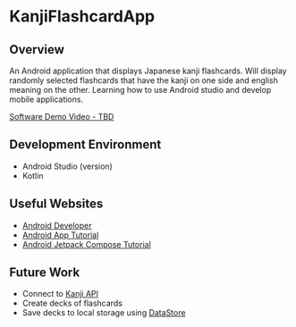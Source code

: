 # KanjiFlashcardApp
## Overview
An Android application that displays Japanese kanji flashcards. Will display randomly selected flashcards that have the kanji on one side and english meaning on the other. Learning how to use Android studio and develop mobile applications.

[Software Demo Video - TBD]()

## Development Environment
* Android Studio (version)
* Kotlin

## Useful Websites
* [Android Developer](https://developer.android.com/)
* [Android App Tutorial](https://developer.android.com/codelabs/basic-android-kotlin-compose-first-app#0)
* [Android Jetpack Compose Tutorial](https://developer.android.com/develop/ui/compose/tutorial)

## Future Work
* Connect to [Kanji API](https://kanjiapi.dev/)
* Create decks of flashcards
* Save decks to local storage using [DataStore](https://developer.android.com/topic/libraries/architecture/datastore)
